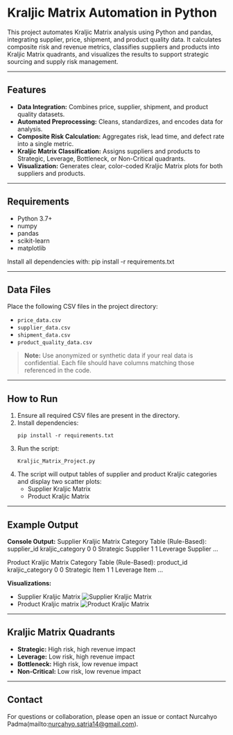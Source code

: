 # Kraljic Matrix Automation in Python

This project automates Kraljic Matrix analysis using Python and pandas, integrating supplier, price, shipment, and product quality data. It calculates composite risk and revenue metrics, classifies suppliers and products into Kraljic Matrix quadrants, and visualizes the results to support strategic sourcing and supply risk management.

---

## Features

- **Data Integration:** Combines price, supplier, shipment, and product quality datasets.
- **Automated Preprocessing:** Cleans, standardizes, and encodes data for analysis.
- **Composite Risk Calculation:** Aggregates risk, lead time, and defect rate into a single metric.
- **Kraljic Matrix Classification:** Assigns suppliers and products to Strategic, Leverage, Bottleneck, or Non-Critical quadrants.
- **Visualization:** Generates clear, color-coded Kraljic Matrix plots for both suppliers and products.

---

## Requirements

- Python 3.7+
- numpy
- pandas
- scikit-learn
- matplotlib

Install all dependencies with:
pip install -r requirements.txt

---

## Data Files

Place the following CSV files in the project directory:
- `price_data.csv`
- `supplier_data.csv`
- `shipment_data.csv`
- `product_quality_data.csv`

> **Note:** Use anonymized or synthetic data if your real data is confidential. Each file should have columns matching those referenced in the code.

---

## How to Run

1. Ensure all required CSV files are present in the directory.
2. Install dependencies:
    ```
    pip install -r requirements.txt
    ```
3. Run the script:
    ```
    Kraljic_Matrix_Project.py
    ```
4. The script will output tables of supplier and product Kraljic categories and display two scatter plots:
    - Supplier Kraljic Matrix
    - Product Kraljic Matrix

---

## Example Output

**Console Output:**
Supplier Kraljic Matrix Category Table (Rule-Based):
supplier_id kraljic_category
0 0 Strategic Supplier
1 1 Leverage Supplier
...

Product Kraljic Matrix Category Table (Rule-Based):
product_id kraljic_category
0 0 Strategic Item
1 1 Leverage Item
...


**Visualizations:**
- Supplier Kraljic Matrix 
  ![Supplier Kraljic Matrix](https://github.com/user-attachments/assets/44dd042c-e571-4221-a63d-c279924bde7b)
- Product Kraljic matrix
  ![Product Kraljic Matrix](https://github.com/user-attachments/assets/16702730-18fa-4271-968c-4d0c7ab69584)
---

## Kraljic Matrix Quadrants

- **Strategic:** High risk, high revenue impact
- **Leverage:** Low risk, high revenue impact
- **Bottleneck:** High risk, low revenue impact
- **Non-Critical:** Low risk, low revenue impact


---

## Contact

For questions or collaboration, please open an issue or contact Nurcahyo Padma(mailto:nurcahyo.satria14@gmail.com).


